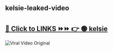
 ## kelsie-leaked-video 

# <h2><a href="https://clipsfans.com/kelsie&ref=git">🔗 Click to LINKS ⏩⏩ 👉 🟢 kelsie </a></h2>

<a href="https://clipsfans.com/kelsie&ref=git" rel="nofollow" data-target="animated-image.originalLink"><img src="https://i.ibb.co.com/xMMVF88/686577567.gif" alt="Viral Video Original" style="max-width: 100%; display: inline-block;" data-target="animated-image.originalImage"></a>
